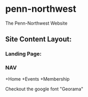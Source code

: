 # penn-northwest

The Penn-Northwest Website

## Site Content Layout:

### Landing Page:

### NAV

+Home
+Events
+Membership

Checkout the google font "Georama"

